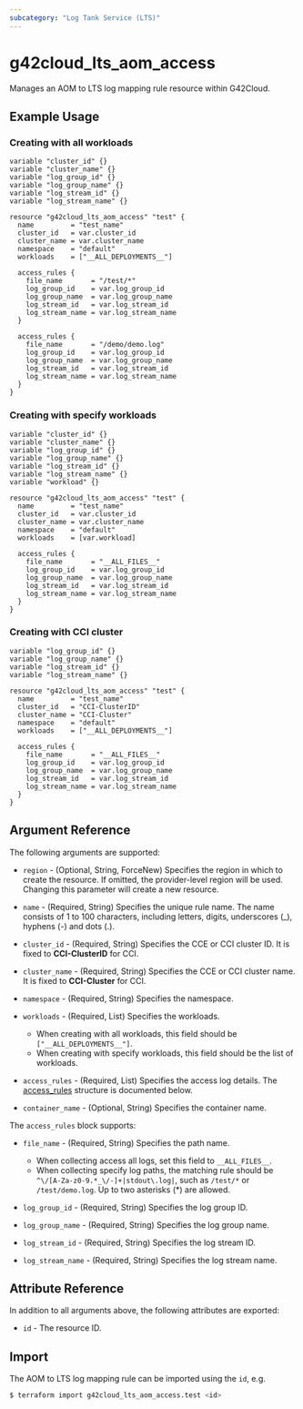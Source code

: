 ```yaml
---
subcategory: "Log Tank Service (LTS)"
---
```


# g42cloud_lts_aom_access

Manages an AOM to LTS log mapping rule resource within G42Cloud.

## Example Usage

### Creating with all workloads

```hcl
variable "cluster_id" {}
variable "cluster_name" {}
variable "log_group_id" {}
variable "log_group_name" {}
variable "log_stream_id" {}
variable "log_stream_name" {}

resource "g42cloud_lts_aom_access" "test" {
  name         = "test_name"
  cluster_id   = var.cluster_id
  cluster_name = var.cluster_name
  namespace    = "default"
  workloads    = ["__ALL_DEPLOYMENTS__"]
  
  access_rules {
    file_name       = "/test/*"
    log_group_id    = var.log_group_id
    log_group_name  = var.log_group_name
    log_stream_id   = var.log_stream_id
    log_stream_name = var.log_stream_name
  }

  access_rules {
    file_name       = "/demo/demo.log"
    log_group_id    = var.log_group_id
    log_group_name  = var.log_group_name
    log_stream_id   = var.log_stream_id
    log_stream_name = var.log_stream_name
  }
}
```

### Creating with specify workloads

```hcl
variable "cluster_id" {}
variable "cluster_name" {}
variable "log_group_id" {}
variable "log_group_name" {}
variable "log_stream_id" {}
variable "log_stream_name" {}
variable "workload" {}

resource "g42cloud_lts_aom_access" "test" {
  name         = "test_name"
  cluster_id   = var.cluster_id
  cluster_name = var.cluster_name
  namespace    = "default"
  workloads    = [var.workload]

  access_rules {
    file_name       = "__ALL_FILES__"
    log_group_id    = var.log_group_id
    log_group_name  = var.log_group_name
    log_stream_id   = var.log_stream_id
    log_stream_name = var.log_stream_name
  }
}
```

### Creating with CCI cluster

```hcl
variable "log_group_id" {}
variable "log_group_name" {}
variable "log_stream_id" {}
variable "log_stream_name" {}

resource "g42cloud_lts_aom_access" "test" {
  name         = "test_name"
  cluster_id   = "CCI-ClusterID"
  cluster_name = "CCI-Cluster"
  namespace    = "default"
  workloads    = ["__ALL_DEPLOYMENTS__"]

  access_rules {
    file_name       = "__ALL_FILES__"
    log_group_id    = var.log_group_id
    log_group_name  = var.log_group_name
    log_stream_id   = var.log_stream_id
    log_stream_name = var.log_stream_name
  }
}
```

## Argument Reference

The following arguments are supported:

* `region` - (Optional, String, ForceNew) Specifies the region in which to create the resource.
  If omitted, the provider-level region will be used. Changing this parameter will create a new resource.

* `name` - (Required, String) Specifies the unique rule name. The name consists of 1 to 100 characters,
  including letters, digits, underscores (_), hyphens (-) and dots (.).

* `cluster_id` - (Required, String) Specifies the CCE or CCI cluster ID. It is fixed to **CCI-ClusterID** for CCI.

* `cluster_name` - (Required, String) Specifies the CCE or CCI cluster name. It is fixed to **CCI-Cluster** for CCI.

* `namespace` - (Required, String) Specifies the namespace.

* `workloads` - (Required, List) Specifies the workloads.
  + When creating with all workloads, this field should be `["__ALL_DEPLOYMENTS__"]`.
  + When creating with specify workloads, this field should be the list of workloads.

* `access_rules` - (Required, List) Specifies the access log details.
  The [access_rules](#AOMAccess_access_rules) structure is documented below.

* `container_name` - (Optional, String) Specifies the container name.

<a name="AOMAccess_access_rules"></a>
The `access_rules` block supports:

* `file_name` - (Required, String) Specifies the path name.
  + When collecting access all logs, set this field to `__ALL_FILES__`.
  + When collecting specify log paths, the matching rule should be `^\/[A-Za-z0-9.*_\/-]+|stdout\.log|`, such as
  `/test/*` or `/test/demo.log`. Up to two asterisks (*) are allowed.

* `log_group_id` - (Required, String) Specifies the log group ID.

* `log_group_name` - (Required, String) Specifies the log group name.

* `log_stream_id` - (Required, String) Specifies the log stream ID.

* `log_stream_name` - (Required, String) Specifies the log stream name.

## Attribute Reference

In addition to all arguments above, the following attributes are exported:

* `id` - The resource ID.

## Import

The AOM to LTS log mapping rule can be imported using the `id`, e.g.

```bash
$ terraform import g42cloud_lts_aom_access.test <id>
```

